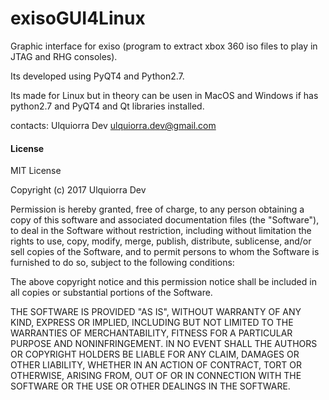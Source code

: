 # exisoGUI4Linux
Graphic interface for exiso (program to extract xbox 360 iso files to play in JTAG and RHG consoles).

Its developed using PyQT4 and Python2.7.

Its made for Linux but in theory can be usen in MacOS and Windows if has python2.7 and PyQT4 and Qt libraries installed.

contacts: Ulquiorra Dev <ulquiorra.dev@gmail.com>

#### License

MIT License

Copyright (c) 2017 Ulquiorra Dev

Permission is hereby granted, free of charge, to any person obtaining a copy
of this software and associated documentation files (the "Software"), to deal
in the Software without restriction, including without limitation the rights
to use, copy, modify, merge, publish, distribute, sublicense, and/or sell
copies of the Software, and to permit persons to whom the Software is
furnished to do so, subject to the following conditions:

The above copyright notice and this permission notice shall be included in all
copies or substantial portions of the Software.

THE SOFTWARE IS PROVIDED "AS IS", WITHOUT WARRANTY OF ANY KIND, EXPRESS OR
IMPLIED, INCLUDING BUT NOT LIMITED TO THE WARRANTIES OF MERCHANTABILITY,
FITNESS FOR A PARTICULAR PURPOSE AND NONINFRINGEMENT. IN NO EVENT SHALL THE
AUTHORS OR COPYRIGHT HOLDERS BE LIABLE FOR ANY CLAIM, DAMAGES OR OTHER
LIABILITY, WHETHER IN AN ACTION OF CONTRACT, TORT OR OTHERWISE, ARISING FROM,
OUT OF OR IN CONNECTION WITH THE SOFTWARE OR THE USE OR OTHER DEALINGS IN THE
SOFTWARE.
